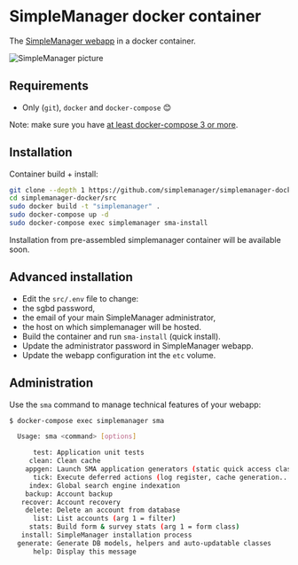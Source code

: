 # SimpleManager docker container

The [SimpleManager webapp](https://www.simplemanager.org) in a docker container.

![SimpleManager picture](https://blog.simplemanager.org/wp-content/uploads/2017/11/sma-factures.png)

## Requirements

* Only (`git`), `docker` and `docker-compose` :blush:

Note: make sure you have [at least docker-compose 3 or more](https://docs.docker.com/compose/install/).

## Installation

Container build + install:

```bash
git clone --depth 1 https://github.com/simplemanager/simplemanager-docker
cd simplemanager-docker/src
sudo docker build -t "simplemanager" .
sudo docker-compose up -d
sudo docker-compose exec simplemanager sma-install
```

Installation from pre-assembled simplemanager container will be available soon.

## Advanced installation

* Edit the `src/.env` file to change:
 * the sgbd password,
 * the email of your main SimpleManager administrator,
 * the host on which simplemanager will be hosted.
* Build the container and run `sma-install` (quick install).
* Update the administrator password in SimpleManager webapp.
* Update the webapp configuration int the `etc` volume.

## Administration

Use the `sma` command to manage technical features of your webapp:

```bash
$ docker-compose exec simplemanager sma

  Usage: sma <command> [options]

      test: Application unit tests
     clean: Clean cache
    appgen: Launch SMA application generators (static quick access classes)
      tick: Execute deferred actions (log register, cache generation...)
     index: Global search engine indexation
    backup: Account backup
   recover: Account recovery
    delete: Delete an account from database
      list: List accounts (arg 1 = filter)
     stats: Build form & survey stats (arg 1 = form class)
   install: SimpleManager installation process
  generate: Generate DB models, helpers and auto-updatable classes
      help: Display this message
```
